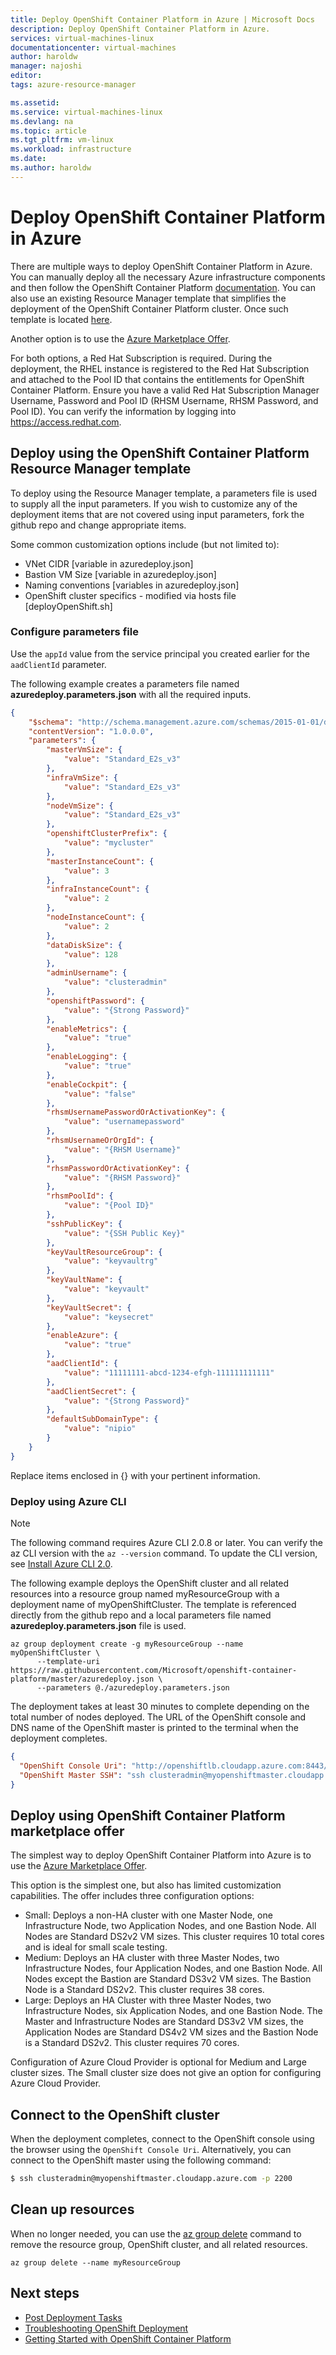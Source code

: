 ```yaml
---
title: Deploy OpenShift Container Platform in Azure | Microsoft Docs
description: Deploy OpenShift Container Platform in Azure.
services: virtual-machines-linux
documentationcenter: virtual-machines
author: haroldw
manager: najoshi
editor: 
tags: azure-resource-manager

ms.assetid: 
ms.service: virtual-machines-linux
ms.devlang: na
ms.topic: article
ms.tgt_pltfrm: vm-linux
ms.workload: infrastructure
ms.date: 
ms.author: haroldw
---
```


# Deploy OpenShift Container Platform in Azure

There are multiple ways to deploy OpenShift Container Platform in Azure. You can manually deploy all the necessary Azure infrastructure components and then follow the OpenShift Container Platform [documentation](https://docs.openshift.com/container-platform/3.6/welcome/index.html).
You can also use an existing Resource Manager template that simplifies the deployment of the OpenShift Container Platform cluster. Once such template is located [here](https://github.com/Microsoft/openshift-container-platform/).

Another option is to use the [Azure Marketplace Offer](https://azuremarketplace.microsoft.com/en-us/marketplace/apps/redhat.openshift-container-platform?tab=Overview).

For both options, a Red Hat Subscription is required. During the deployment, the RHEL instance is registered to the Red Hat Subscription and attached to the Pool ID that contains the entitlements for OpenShift Container Platform.
Ensure you have a valid Red Hat Subscription Manager Username, Password and Pool ID (RHSM Username, RHSM Password, and Pool ID). You can verify the information by logging into https://access.redhat.com.

## Deploy using the OpenShift Container Platform Resource Manager template

To deploy using the Resource Manager template, a parameters file is used to supply all the input parameters. If you wish to customize any of the deployment items that are not covered using input parameters, fork the github repo and change appropriate items.

Some common customization options include (but not limited to):

- VNet CIDR [variable in azuredeploy.json]
- Bastion VM Size [variable in azuredeploy.json]
- Naming conventions [variables in azuredeploy.json]
- OpenShift cluster specifics - modified via hosts file [deployOpenShift.sh]

### Configure parameters file

Use the `appId` value from the service principal you created earlier for the `aadClientId` parameter. 

The following example creates a parameters file named **azuredeploy.parameters.json** with all the required inputs.

```json
{
	"$schema": "http://schema.management.azure.com/schemas/2015-01-01/deploymentParameters.json#",
	"contentVersion": "1.0.0.0",
	"parameters": {
		"masterVmSize": {
			"value": "Standard_E2s_v3"
		},
		"infraVmSize": {
			"value": "Standard_E2s_v3"
		},
		"nodeVmSize": {
			"value": "Standard_E2s_v3"
		},
		"openshiftClusterPrefix": {
			"value": "mycluster"
		},
		"masterInstanceCount": {
			"value": 3
		},
		"infraInstanceCount": {
			"value": 2
		},
		"nodeInstanceCount": {
			"value": 2
		},
		"dataDiskSize": {
			"value": 128
		},
		"adminUsername": {
			"value": "clusteradmin"
		},
		"openshiftPassword": {
			"value": "{Strong Password}"
		},
		"enableMetrics": {
			"value": "true"
		},
		"enableLogging": {
			"value": "true"
		},
		"enableCockpit": {
			"value": "false"
		},
		"rhsmUsernamePasswordOrActivationKey": {
			"value": "usernamepassword"
		},
		"rhsmUsernameOrOrgId": {
			"value": "{RHSM Username}"
		},
		"rhsmPasswordOrActivationKey": {
			"value": "{RHSM Password}"
		},
		"rhsmPoolId": {
			"value": "{Pool ID}"
		},
		"sshPublicKey": {
			"value": "{SSH Public Key}"
		},
		"keyVaultResourceGroup": {
			"value": "keyvaultrg"
		},
		"keyVaultName": {
			"value": "keyvault"
		},
		"keyVaultSecret": {
			"value": "keysecret"
		},
		"enableAzure": {
			"value": "true"
		},
		"aadClientId": {
			"value": "11111111-abcd-1234-efgh-111111111111"
		},
		"aadClientSecret": {
			"value": "{Strong Password}"
		},
		"defaultSubDomainType": {
			"value": "nipio"
		}
	}
}
```

Replace items enclosed in {} with your pertinent information.

### Deploy using Azure CLI

> [!NOTE] 
> The following command requires Azure CLI 2.0.8 or later. You can verify the az CLI version with the `az --version` command. To update the CLI version, see [Install Azure CLI 2.0]( /cli/azure/install-azure-cli).

The following example deploys the OpenShift cluster and all related resources into a resource group named myResourceGroup with a deployment name of myOpenShiftCluster. The template is referenced directly from the github repo and a local parameters file named **azuredeploy.parameters.json** file is used.

```azurecli 
az group deployment create -g myResourceGroup --name myOpenShiftCluster \
      --template-uri https://raw.githubusercontent.com/Microsoft/openshift-container-platform/master/azuredeploy.json \
      --parameters @./azuredeploy.parameters.json
```

The deployment takes at least 30 minutes to complete depending on the total number of nodes deployed. The URL of the OpenShift console and DNS name of the OpenShift master is printed to the terminal when the deployment completes.

```json
{
  "OpenShift Console Uri": "http://openshiftlb.cloudapp.azure.com:8443/console",
  "OpenShift Master SSH": "ssh clusteradmin@myopenshiftmaster.cloudapp.azure.com -p 2200"
}
```

## Deploy using OpenShift Container Platform marketplace offer

The simplest way to deploy OpenShift Container Platform into Azure is to use the [Azure Marketplace Offer](https://azuremarketplace.microsoft.com/en-us/marketplace/apps/redhat.openshift-container-platform?tab=Overview).

This option is the simplest one, but also has limited customization capabilities. The offer includes three configuration options:

- Small: Deploys a non-HA cluster with one Master Node, one Infrastructure Node, two Application Nodes, and one Bastion Node. All Nodes are Standard DS2v2 VM sizes. This cluster requires 10 total cores and is ideal for small scale testing.
- Medium: Deploys an HA cluster with three Master Nodes, two Infrastructure Nodes, four Application Nodes, and one Bastion Node. All Nodes except the Bastion are Standard DS3v2 VM sizes. The Bastion Node is a Standard DS2v2. This cluster requires 38 cores.
- Large: Deploys an HA Cluster with three Master Nodes, two Infrastructure Nodes, six Application Nodes, and one Bastion Node. The Master and Infrastructure Nodes are Standard DS3v2 VM sizes, the Application Nodes are Standard DS4v2 VM sizes and the Bastion Node is a Standard DS2v2. This cluster requires 70 cores.

Configuration of Azure Cloud Provider is optional for Medium and Large cluster sizes. The Small cluster size does not give an option for configuring Azure Cloud Provider.

## Connect to the OpenShift cluster

When the deployment completes, connect to the OpenShift console using the browser using the `OpenShift Console Uri`. Alternatively, you can connect to the OpenShift master using the following command:

```bash
$ ssh clusteradmin@myopenshiftmaster.cloudapp.azure.com -p 2200
```

## Clean up resources

When no longer needed, you can use the [az group delete](/cli/azure/group#delete) command to remove the resource group, OpenShift cluster, and all related resources.

```azurecli 
az group delete --name myResourceGroup
```

## Next steps

- [Post Deployment Tasks](./openshift-post-deployment.md)
- [Troubleshooting OpenShift Deployment](./openshift-troubleshooting.md)
- [Getting Started with OpenShift Container Platform](https://docs.openshift.com/container-platform/3.6/getting_started/index.html)
